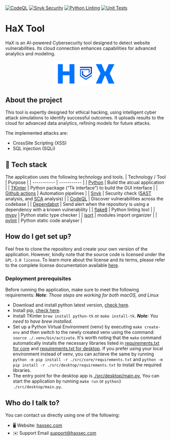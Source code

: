 [![CodeQL](https://github.com/tarekmulla/hax/actions/workflows/github-code-scanning/codeql/badge.svg)](https://github.com/tarekmulla/hax/actions/workflows/github-code-scanning/codeql) [![Snyk Security](https://github.com/tarekmulla/hax/actions/workflows/snyk-security.yml/badge.svg)](https://github.com/tarekmulla/hax/actions/workflows/snyk-security.yml) [![Python Linting](https://github.com/tarekmulla/hax/actions/workflows/python-linting.yml/badge.svg)](https://github.com/tarekmulla/hax/actions/workflows/python-linting.yml) [![Unit Tests](https://github.com/tarekmulla/hax/actions/workflows/unit-tests.yml/badge.svg)](https://github.com/tarekmulla/hax/actions/workflows/unit-tests.yml)

# HaX Tool

HaX is an AI-powered Cybersecurity tool designed to detect website vulnerabilities. Its cloud connection enhances capabilities for advanced analytics and modeling.

<p align="center">
  <img src="/docs/images/logo.png" alt="design" width="40%"/>
</p>


## About the project

This tool is expertly designed for ethical hacking, using intelligent cyber attack simulations to identify successful outcomes. It uploads results to the cloud for advanced data analytics, refining models for future attacks.

The implemented attacks are:

- CrossSite Scripting (XSS)
- SQL injection (SQLi)


## 🧰 Tech stack

The application uses the following technology and tools.
| Technology / Tool | Purpose |
| ----------- | ----------- |
| [Python](https://www.python.org/) |  Build the atcual application |
| [TKinter](https://docs.python.org/3/library/tkinter.html) | Python package (“Tk interface”) to build the GUI interface |
| [Github actions](https://github.com/features/actions) | Automation pipelines |
| [Snyk](https://snyk.io/) | Security check ([SAST](https://snyk.io/learn/application-security/static-application-security-testing/) analysis, and [SCA](https://snyk.io/series/open-source-security/software-composition-analysis-sca/) analysis) |
| [CodeQL](https://codeql.github.com/) | Discover vulnerabilities across the codebase |
| [Dependabot](https://github.com/dependabot) | Send alert when the repository is using a dependency with a known vulnerability |
| [flake8](https://flake8.pycqa.org/) | Python linting tool |
| [mypy](https://mypy-lang.org/) | Python static type checker |
| [isort](https://pycqa.github.io/isort/) | modules import organizer |
| [pylint](https://pylint.readthedocs.io/en/latest/) | Python static code analyser |

## How do I get set up?

Feel free to clone the repository and create your own version of the application. However, kindly note that the source code is licensed under the `GPL-3.0 license`. To learn more about the license and its terms, please refer to the complete license documentation available [here](./LICENSE).


### Deployment prerequisites

Before running the application, make sure to meet the following requirements:
_**Note**: Those steps are working for both macOS, and Linux_

- Download and install python latest version, [check here](https://www.python.org/downloads/).
- Install pip, [check here](https://pip.pypa.io/en/stable/installation/).
- Install TKinter `brew install python-tk` or `make install-tk`. _**Note**: You need to have brew installed_.
- Set up a Python Virtual Environment (venv) by executing `make create-env` and then switch to the newly created venv using the command: `source ./.venv/bin/activate`. It's worth noting that the `make` command automatically installs the necessary libraries listed in [requirements.txt for core](./src/core/requirements.txt) and [requirements.txt for desktop](./src/desktop/requirements.txt). If you prefer using your local environment instead of venv, you can achieve the same by running `python -m pip install -r ./src/core/requirements.txt` and `python -m pip install -r ./src/desktop/requirements.txt` to install the required libraries.
- The entry point for the desktop app is [./src/desktop/main.py](./src/main.py), You can start the application by running `make run` or `python3 ./src/desktop/main.py`.


## Who do I talk to?

You can contact us directly using one of the following:
* 🖥️ Website: [haxsec.com](https://www.haxsec.com/)
* ✉️ Support Email [support@haxsec.com](mailto:support@haxsec.com)
